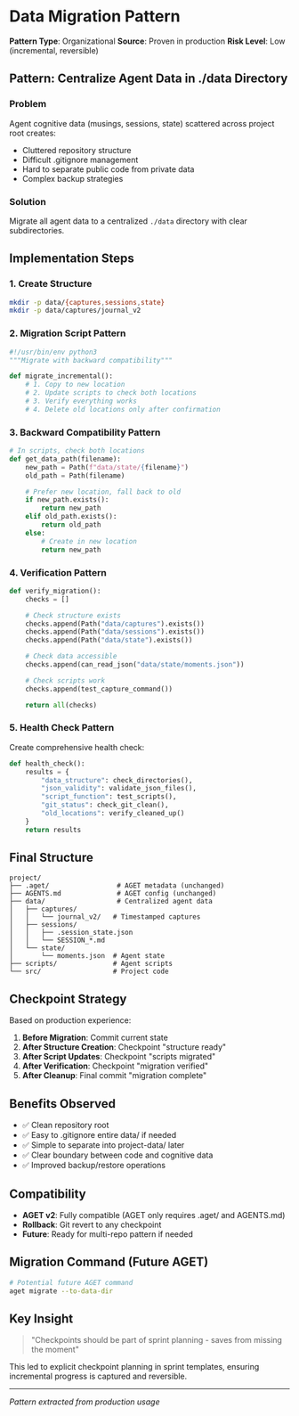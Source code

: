 # Data Migration Pattern

**Pattern Type**: Organizational
**Source**: Proven in production
**Risk Level**: Low (incremental, reversible)

## Pattern: Centralize Agent Data in ./data Directory

### Problem
Agent cognitive data (musings, sessions, state) scattered across project root creates:
- Cluttered repository structure
- Difficult .gitignore management
- Hard to separate public code from private data
- Complex backup strategies

### Solution
Migrate all agent data to a centralized `./data` directory with clear subdirectories.

## Implementation Steps

### 1. Create Structure
```bash
mkdir -p data/{captures,sessions,state}
mkdir -p data/captures/journal_v2
```

### 2. Migration Script Pattern
```python
#!/usr/bin/env python3
"""Migrate with backward compatibility"""

def migrate_incremental():
    # 1. Copy to new location
    # 2. Update scripts to check both locations
    # 3. Verify everything works
    # 4. Delete old locations only after confirmation
```

### 3. Backward Compatibility Pattern
```python
# In scripts, check both locations
def get_data_path(filename):
    new_path = Path(f"data/state/{filename}")
    old_path = Path(filename)

    # Prefer new location, fall back to old
    if new_path.exists():
        return new_path
    elif old_path.exists():
        return old_path
    else:
        # Create in new location
        return new_path
```

### 4. Verification Pattern
```python
def verify_migration():
    checks = []

    # Check structure exists
    checks.append(Path("data/captures").exists())
    checks.append(Path("data/sessions").exists())
    checks.append(Path("data/state").exists())

    # Check data accessible
    checks.append(can_read_json("data/state/moments.json"))

    # Check scripts work
    checks.append(test_capture_command())

    return all(checks)
```

### 5. Health Check Pattern
Create comprehensive health check:
```python
def health_check():
    results = {
        "data_structure": check_directories(),
        "json_validity": validate_json_files(),
        "script_function": test_scripts(),
        "git_status": check_git_clean(),
        "old_locations": verify_cleaned_up()
    }
    return results
```

## Final Structure

```
project/
├── .aget/                 # AGET metadata (unchanged)
├── AGENTS.md              # AGET config (unchanged)
├── data/                  # Centralized agent data
│   ├── captures/
│   │   └── journal_v2/   # Timestamped captures
│   ├── sessions/
│   │   ├── .session_state.json
│   │   └── SESSION_*.md
│   └── state/
│       └── moments.json  # Agent state
├── scripts/              # Agent scripts
└── src/                  # Project code
```

## Checkpoint Strategy

Based on production experience:

1. **Before Migration**: Commit current state
2. **After Structure Creation**: Checkpoint "structure ready"
3. **After Script Updates**: Checkpoint "scripts migrated"
4. **After Verification**: Checkpoint "migration verified"
5. **After Cleanup**: Final commit "migration complete"

## Benefits Observed

- ✅ Clean repository root
- ✅ Easy to .gitignore entire data/ if needed
- ✅ Simple to separate into project-data/ later
- ✅ Clear boundary between code and cognitive data
- ✅ Improved backup/restore operations

## Compatibility

- **AGET v2**: Fully compatible (AGET only requires .aget/ and AGENTS.md)
- **Rollback**: Git revert to any checkpoint
- **Future**: Ready for multi-repo pattern if needed

## Migration Command (Future AGET)

```bash
# Potential future AGET command
aget migrate --to-data-dir
```

## Key Insight

> "Checkpoints should be part of sprint planning - saves from missing the moment"

This led to explicit checkpoint planning in sprint templates, ensuring incremental progress is captured and reversible.

---

*Pattern extracted from production usage*